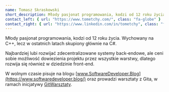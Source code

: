 ```yaml
---
name: Tomasz Skraskowski
short_description: Młody pasjonat programowania, kodzi od 12 roku życia. Wychowany na C++, lecz w ostatnich latach skupiony głównie na C#.
contact_left: { url: "https://www.tometchy.com/", class: "fa-globe" }
contact_right: { url: "https://www.linkedin.com/in/tometchy", class: "fa-linkedin" }
---
```


Młody pasjonat programowania, kodzi od 12 roku życia. Wychowany na C++, lecz w ostatnich latach skupiony głównie na C#.

Najbardziej lubi rozwijać zdecentralizowane systemy back-endowe, ale ceni sobie możliwość dowiezienia projektu przez wszystkie warstwy, dlatego rozwija się również w dziedzinie front-end.

W wolnym czasie pisuje na blogu [www.SoftwareDeveloper.Blog](https://www.softwaredeveloper.blog/) oraz prowadzi warsztaty z Gita, w ramach
inicjatywy [GitWarsztaty](https://www.gitwarsztaty.pl/).
